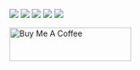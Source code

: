 ![](http://github-profile-summary-cards.vercel.app/api/cards/profile-details?username=imtheaman&theme=great_gatsby)
![](http://github-profile-summary-cards.vercel.app/api/cards/repos-per-language?username=imtheaman&theme=great_gatsby)
![](http://github-profile-summary-cards.vercel.app/api/cards/most-commit-language?username=imtheaman&theme=great_gatsby)
![](http://github-profile-summary-cards.vercel.app/api/cards/stats?username=imtheaman&theme=great_gatsby)
![](http://github-profile-summary-cards.vercel.app/api/cards/productive-time?username=imtheaman&theme=great_gatsby&utcOffset=)

<a href="https://www.buymeacoffee.com/imtheaman" target="_blank"><img src="https://cdn.buymeacoffee.com/buttons/v2/default-yellow.png" alt="Buy Me A Coffee" style="height: 60px !important;width: 217px !important;" ></a>
